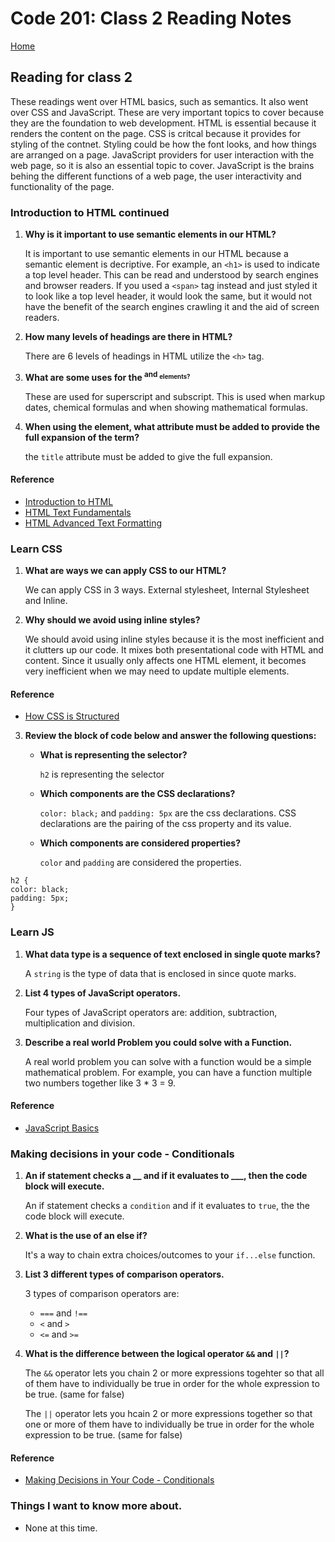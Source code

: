 # Code 201: Class 2 Reading Notes

[Home](https://mtorres6739.github.io/reading-notes/)

## Reading for class 2

These readings went over HTML basics, such as semantics.  It also went over CSS and JavaScript.  These are very important topics to cover because they are the foundation to web development.  HTML is essential because it renders the content on the page.  CSS is critcal because it provides for styling of the contnet.  Styling could be how the font looks, and how things are arranged on a page.  JavaScript providers for user interaction with the web page, so it is also an essential topic to cover.  JavaScript is the brains behing the different functions of a web page, the user interactivity and functionality of the page.

### Introduction to HTML continued

1. **Why is it important to use semantic elements in our HTML?**

    It is important to use semantic elements in our HTML because a semantic element is decriptive.  For example, an ```<h1>``` is used to indicate a top level header.  This can be read and understood by search engines and browser readers.  If you used a ```<span>``` tag instead and just styled it to look like a top level header, it would look the same, but it would not have the benefit of the search engines crawling it and the aid of screen readers.
2. **How many levels of headings are there in HTML?**

    There are 6 levels of headings in HTML utilize the ```<h>``` tag.
3. **What are some uses for the <sup> and <sub> elements?**

    These are used for superscript and subscript. This is used when markup dates, chemical formulas and when showing mathematical formulas.
4. **When using the <abbr> element, what attribute must be added to provide the full expansion of the term?**

    the ```title``` attribute must be added to give the full expansion.

#### Reference

- [Introduction to HTML](https://developer.mozilla.org/en-US/docs/Learn/HTML/Introduction_to_HTML/)
- [HTML Text Fundamentals](https://developer.mozilla.org/en-US/docs/Learn/HTML/Introduction_to_HTML/HTML_text_fundamentals)
- [HTML Advanced Text Formatting](https://developer.mozilla.org/en-US/docs/Learn/HTML/Introduction_to_HTML/Advanced_text_formatting)

### Learn CSS

1. **What are ways we can apply CSS to our HTML?**

    We can apply CSS in 3 ways. External stylesheet, Internal Stylesheet and Inline.
2. **Why should we avoid using inline styles?**

    We should avoid using inline styles because it is the most inefficient and it clutters up our code.  It mixes both presentational code with HTML and content. Since it usually only affects one HTML element, it becomes very inefficient when we may need to update multiple elements.

#### Reference

- [How CSS is Structured](https://developer.mozilla.org/en-US/docs/Learn/CSS/First_steps/How_CSS_is_structured)

3. **Review the block of code below and answer the following questions:**

    - **What is representing the selector?**

        ```h2``` is representing the selector
    - **Which components are the CSS declarations?**

      ```color: black;``` and ```padding: 5px``` are the css declarations. CSS declarations are the pairing of the css property and its value.
    - **Which components are considered properties?**

      ```color``` and ```padding``` are considered the properties.

```
h2 {
color: black;
padding: 5px;
}
```

### Learn JS

1. **What data type is a sequence of text enclosed in single quote marks?**

    A ```string``` is the type of data that is enclosed in since quote marks.

2. **List 4 types of JavaScript operators.**

    Four types of JavaScript operators are: addition, subtraction, multiplication and division.

3. **Describe a real world Problem you could solve with a Function.**

    A real world problem you can solve with a function would be a simple mathematical problem.  For example, you can have a function multiple two numbers together like 3 * 3 = 9.

#### Reference

- [JavaScript Basics](https://developer.mozilla.org/en-US/docs/Learn/Getting_started_with_the_web/JavaScript_basics)

### Making decisions in your code - Conditionals

1. **An if statement checks a __ and if it evaluates to ___, then the code block will execute.**

    An if statement checks a ```condition``` and if it evaluates to ```true```, the the code block will execute.

2. **What is the use of an else if?**

    It's a way to chain extra choices/outcomes to your ```if...else``` function.

3. **List 3 different types of comparison operators.**

    3 types of comparison operators are:
      - ```===``` and ```!==```
      -  ```<``` and ```>```
      - ```<=``` and ```>=```

4. **What is the difference between the logical operator ```&&``` and ```||```?**

    The ```&&``` operator lets you chain 2 or more expressions togehter so that all of them have to individually be true in order for the whole expression to be true. (same for false)

    The ```||``` operator lets you hcain 2 or more expressions together so that one or more of them have to individually be true in order for the whole expression to be true. (same for false)

#### Reference

- [Making Decisions in Your Code - Conditionals](https://developer.mozilla.org/en-US/docs/Learn/JavaScript/Building_blocks/conditionals)

### Things I want to know more about.

- None at this time.
